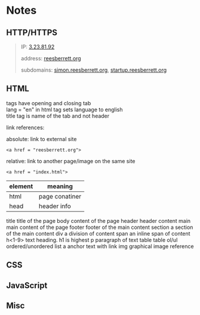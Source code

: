 # Notes

## HTTP/HTTPS

> IP: [3.23.81.92](3.23.81.92)  
>  
> address: [reesberrett.org](reesberrett.org)  
>   
> subdomains: [simon.reesberrett.org](simon.reesberrett.org), [startup.reesberrett.org](startup.reesberrett.org) 
  

## HTML

tags have opening and closing tab  
lang = "en" in html tag sets language to english  
title tag is name of the tab and not header  
  
link references: 
  
absolute: link to external site  
```
<a href = "reesberrett.org">  
```
    
relative: link to another page/image on the same site  
```
<a href = "index.html">  
```  

| element | meaning |  
| ------- | ------- |
| html | page conatiner |  
| head | header info |  
  
title title of the page
body content of the page
header header content
main main content of the page
footer footer of the main content
section a section of the main content
div a division of content
span an inline span of content
h<1-9> text heading. h1 is highest
p paragraph of text
table table
ol/ul ordered/unordered list
a anchor text with link
img graphical image reference

## CSS

## JavaScript

## Misc
